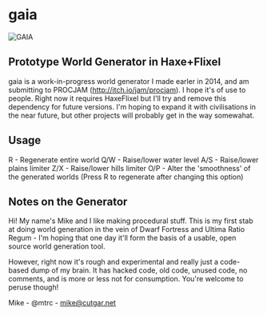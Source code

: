 gaia
====

![GAIA](http://i.imgur.com/fYYdWde.png)

Prototype World Generator in Haxe+Flixel
----------------------------------------

gaia is a work-in-progress world generator I made earler in 2014, and am submitting to PROCJAM (http://itch.io/jam/procjam). I hope it's of use to people. Right now it requires HaxeFlixel but I'll try and remove this dependency for future versions. I'm hoping to expand it with civilisations in the near future, but other projects will probably get in the way somewahat.

Usage
-----
R - Regenerate entire world 
Q/W - Raise/lower water level
A/S - Raise/lower plains limiter
Z/X - Raise/lower hills limiter
O/P - Alter the 'smoothness' of the generated worlds (Press R to regenerate after changing this option)

Notes on the Generator
----------------------

Hi! My name's Mike and I like making procedural stuff. This is my first stab at doing
world generation in the vein of Dwarf Fortress and Ultima Ratio Regum - I'm hoping
that one day it'll form the basis of a usable, open source world generation tool.

However, right now it's rough and experimental and really just a code-based dump of
my brain. It has hacked code, old code, unused code, no comments, and is more or less
not for consumption. You're welcome to peruse though!

Mike - @mtrc - mike@cutgar.net